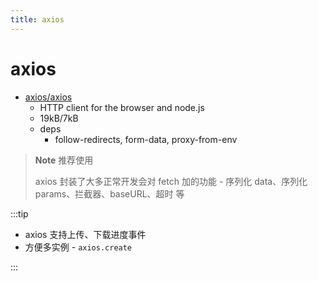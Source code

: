 ```yaml
---
title: axios
---
```


# axios

- [axios/axios](https://github.com/axios/axios)
  - HTTP client for the browser and node.js
  - 19kB/7kB
  - deps
    - follow-redirects, form-data, proxy-from-env


> **Note** 推荐使用
>
> axios 封装了大多正常开发会对 fetch 加的功能 - 序列化 data、序列化 params、拦截器、baseURL、超时 等


:::tip

- axios 支持上传、下载进度事件
- 方便多实例 - `axios.create`

:::
